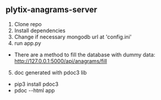 ## plytix-anagrams-server

1. Clone repo
2. Install dependencies
3. Change if necessary mongodb url at 'config.ini'
4. run app.py
   
- There are a method to fill the database with dummy data: 
  http://127.0.0.1:5000/api/anagrams/fill

5. doc generated with pdoc3 lib
- pip3 install pdoc3
- pdoc --html app
